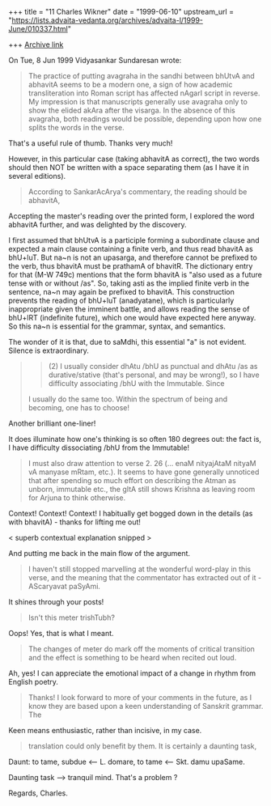 +++
title = "11 Charles Wikner"
date = "1999-06-10"
upstream_url = "https://lists.advaita-vedanta.org/archives/advaita-l/1999-June/010337.html"

+++
[Archive link](https://lists.advaita-vedanta.org/archives/advaita-l/1999-June/010337.html)

On Tue, 8 Jun 1999 Vidyasankar Sundaresan wrote:

> The practice of putting avagraha in the sandhi between bhUtvA and abhavitA
> seems to be a modern one, a sign of how academic transliteration into Roman
> script has affected nAgarI script in reverse. My impression is that
> manuscripts generally use avagraha only to show the elided akAra after the
> visarga. In the absence of this avagraha, both readings would be possible,
> depending upon how one splits the words in the verse.

That's a useful rule of thumb. Thanks very much!

However, in this particular case (taking abhavitA as correct), the
two words should then NOT be written with a space separating them
(as I have it in several editions).

> According to SankarAcArya's commentary, the reading should be abhavitA,

Accepting the master's reading over the printed form, I explored
the word abhavitA further, and was delighted by the discovery.

I first assumed that bhUtvA is a participle forming a subordinate
clause and expected a main clause containing a finite verb, and
thus read bhavitA as bhU+luT.  But na~n is not an upasarga, and
therefore cannot be prefixed to the verb, thus bhavitA must be
prathamA of bhavitR.  The dictionary entry for that (M-W 749c)
mentions that the form bhavitA is "also used as a future tense
with or without /as".  So, taking asti as the implied finite
verb in the sentence, na~n may again be prefixed to bhavitA.
This construction prevents the reading of bhU+luT (anadyatane),
which is particularly inappropriate given the imminent battle,
and allows reading the sense of bhU+lRT (indefinite future),
which one would have expected here anyway.  So this na~n is
essential for the grammar, syntax, and semantics.

The wonder of it is that, due to saMdhi, this essential "a"
is not evident.  Silence is extraordinary.

> >(2) I usually consider dhAtu /bhU as punctual and dhAtu /as as
> >    durative/stative (that's personal, and may be wrong!), so I
> >    have difficulty associating /bhU with the Immutable.  Since
>
> I usually do the same too. Within the spectrum of being and becoming, one
> has to choose!

Another brilliant one-liner!

It does illuminate how one's thinking is so often 180 degrees out:
the fact is, I have difficulty dissociating /bhU from the Immutable!

> I must also draw attention to verse 2. 26 (... enaM
> nityajAtaM nityaM vA manyase mRtam, etc.). It seems to have gone generally
> unnoticed that after spending so much effort on describing the Atman as
> unborn, immutable etc., the gItA still shows Krishna as leaving room for
> Arjuna to think otherwise.

Context!  Context!  Context!  I habitually get bogged down in the
details (as with bhavitA) - thanks for lifting me out!

< superb contextual explanation snipped >

And putting me back in the main flow of the argument.

> I haven't still stopped
> marvelling at the wonderful word-play in this verse, and the meaning that
> the commentator has extracted out of it - AScaryavat paSyAmi.

It shines through your posts!

> Isn't this meter trishTubh?

Oops! Yes, that is what I meant.

> The changes of meter do mark off the
> moments of critical transition and the effect is something to be heard when
> recited out loud.

Ah, yes!  I can appreciate the emotional impact of a change in rhythm
from English poetry.

> Thanks! I look forward to more of your comments in the future, as I know
> they are based upon a keen understanding of Sanskrit grammar. The

Keen means enthusiastic, rather than incisive, in my case.

> translation could only benefit by them. It is certainly a daunting task,

Daunt: to tame, subdue  <--  L. domare, to tame  <--  Skt. damu upaSame.

Daunting task  -->  tranquil mind.  That's a problem ?

Regards, Charles.


